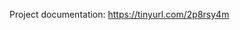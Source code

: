 Project documentation: https://tinyurl.com/2p8rsy4m
<!---
rbutucelea/rbutucelea is a ✨ special ✨ repository because its `README.md` (this file) appears on your GitHub profile.
You can click the Preview link to take a look at your changes.
--->
